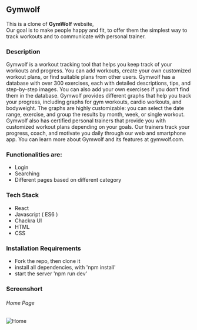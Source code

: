 ## Gymwolf

This is a clone of **GymWolf** website,  
Our goal is to make people happy and fit, to offer them the simplest way to track workouts and to communicate with personal trainer.

### Description

Gymwolf is a workout tracking tool that helps you keep track of your workouts and progress. You can add workouts, create your own customized workout plans, or find suitable plans from other users. Gymwolf has a database with over 300 exercises, each with detailed descriptions, tips, and step-by-step images. You can also add your own exercises if you don’t find them in the database. Gymwolf provides different graphs that help you track your progress, including graphs for gym workouts, cardio workouts, and bodyweight. The graphs are highly customizable: you can select the date range, exercise, and group the results by month, week, or single workout. Gymwolf also has certified personal trainers that provide you with customized workout plans depending on your goals. Our trainers track your progress, coach, and motivate you daily through our web and smartphone app. You can learn more about Gymwolf and its features at gymwolf.com.

### Functionalities are:

- Login
- Searching
- Different pages based on different category

### Tech Stack

- React
- Javascript ( ES6 )
- Chackra UI
- HTML
- CSS

### Installation Requirements

- Fork the repo, then clone it
- install all dependencies, with 'npm install'
- start the server 'npm run dev'

### Screenshort

###### Home Page

![Home](https://i.ibb.co/NtNCQWS/screencapture-127-0-0-1-5173-2023-11-17-20-05-21.png)
